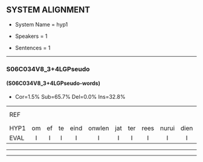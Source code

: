 
## SYSTEM ALIGNMENT

- System Name = hyp1

- Speakers = 1

- Sentences = 1

---

### S06C034V8_3+4LGPseudo

#### (S06C034V8_3+4LGPseudo-words)

- Cor=1.5%	Sub=65.7%	Del=0.0%	Ins=32.8%

|  |  |  |  |  |  |  |  |  |  |  |  |  |  |  |  |  |  |  |  |  |  |  |  |  |  |  |  |  |  |  |  |  |  |  |  |  |  |  |  |  |  |  |  |  |  |  |  |  |  |  |  |  |  |  |  |  |  |  |  |  |  |  |  |  |  |  |  |
|:--- |:---:|:---:|:---:|:---:|:---:|:---:|:---:|:---:|:---:|:---:|:---:|:---:|:---:|:---:|:---:|:---:|:---:|:---:|:---:|:---:|:---:|:---:|:---:|:---:|:---:|:---:|:---:|:---:|:---:|:---:|:---:|:---:|:---:|:---:|:---:|:---:|:---:|:---:|:---:|:---:|:---:|:---:|:---:|:---:|:---:|:---:|:---:|:---:|:---:|:---:|:---:|:---:|:---:|:---:|:---:|:---:|:---:|:---:|:---:|:---:|:---:|:---:|:---:|:---:|:---:|:---:|:---:|
| REF |  |  |  |  |  |  |  |  |  |  |  |  |  | ometuif | toejietsen | oonwijlen | jattesiet | nurudien | stoenydaas | deuveltek | juitonie | gevijdel | sidowaan | spekkeraai | wachteniek | verpierik | * | nappegreeuw | mantaroen | schielendaspen | crobeklunker | kabbestepen | verwarig*(verwarring) | ooiebiekje | fandelig | * | jalekrewen | smoralij | zeekvlachine | kanaroe*(kanarie) | toineetlijgen | meitsegrok | kantelogsten | * | ondermind |  |  |  |  |  |  |  |  |  | choporatie | zennebral*(zebra) | ijraspangen | * | blottenduuf | girdofhaalder | * | tobbermoeit | poentalschouden | havedil | verbrakkertje | gerauwejaak | hapeneren |
| HYP1 | om | ef | te | eind | onwlen | jat | ter | rees | nurui | dien | stoen | jedas | duiveltek | jut | duniv | gevuiden | suduiv | sprekrei | wachten | iek | verpekening | noupieig | ma | nerdrai | schillen | dansen | goulklunker | kuber | stenen | verwarring | oienbekje | van | vanding | jaken | rewen | snoala | zee | vlanken | kenari | tonee | leiden | meten | grok | kantelogensten | ondermind | shoco | parati | zi | bura | eren | panste | gin | wouten | duif | gebet | doof | harlen | der | tuber | mode | boendels | gouden | haeldil | verbrakkert | je | greljek | prn |
| EVAL | I | I | I | I | I | I | I | I | I | I | I | I | I | S | S | S | S | S | S | S | S | S | S | S | S | S | S | S | S | S | S | S | S | S | S | S | S | S | S | S | S | S | S | S |  | I | I | I | I | I | I | I | I | I | S | S | S | S | S | S | S | S | S | S | S | S | S |
---

---
